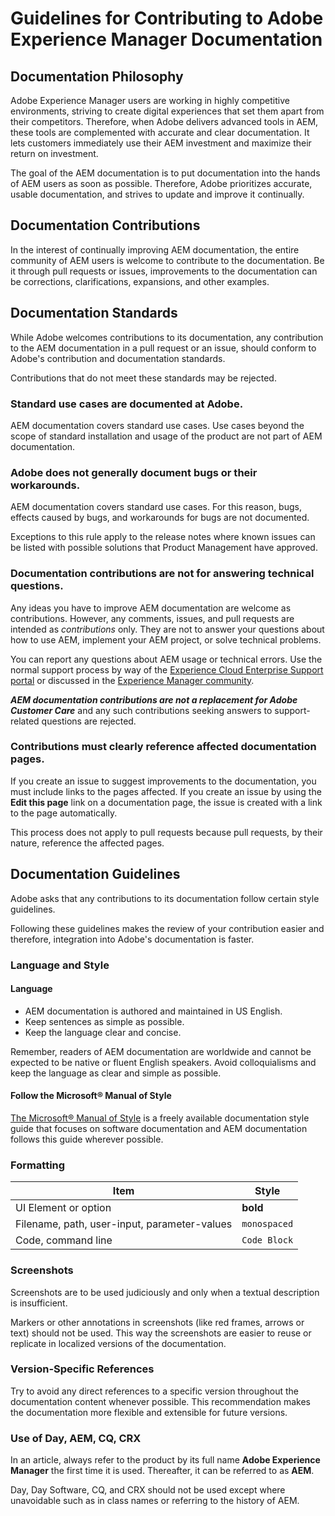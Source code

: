 # Guidelines for Contributing to Adobe Experience Manager Documentation

## Documentation Philosophy

Adobe Experience Manager users are working in highly competitive environments, striving to create digital experiences that set them apart from their competitors. Therefore, when Adobe delivers advanced tools in AEM, these tools are complemented with accurate and clear documentation. It lets customers immediately use their AEM investment and maximize their return on investment.

The goal of the AEM documentation is to put documentation into the hands of AEM users as soon as possible. Therefore, Adobe prioritizes accurate, usable documentation, and strives to update and improve it continually.

## Documentation Contributions

In the interest of continually improving AEM documentation, the entire community of AEM users is welcome to contribute to the documentation. Be it through pull requests or issues, improvements to the documentation can be corrections, clarifications, expansions, and other examples.

## Documentation Standards

While Adobe welcomes contributions to its documentation, any contribution to the AEM documentation in a pull request or an issue, should conform to Adobe's contribution and documentation standards.

Contributions that do not meet these standards may be rejected.

### Standard use cases are documented at Adobe.

AEM documentation covers standard use cases. Use cases beyond the scope of standard installation and usage of the product are not part of AEM documentation.

### Adobe does not generally document bugs or their workarounds.

AEM documentation covers standard use cases. For this reason, bugs, effects caused by bugs, and workarounds for bugs are not documented.

Exceptions to this rule apply to the release notes where known issues can be listed with possible solutions that Product Management have approved.

### Documentation contributions are not for answering technical questions.

Any ideas you have to improve AEM documentation are welcome as contributions. However, any comments, issues, and pull requests are intended as *contributions* only. They are not to answer your questions about how to use AEM, implement your AEM project, or solve technical problems.

You can report any questions about AEM usage or technical errors. Use the normal support process by way of the [Experience Cloud Enterprise Support portal](https://experienceleague.adobe.com/?support-solution=General#support) or discussed in the [Experience Manager community](https://experienceleaguecommunities.adobe.com/t5/adobe-experience-manager/ct-p/adobe-experience-manager-community).

***AEM documentation contributions are not a replacement for Adobe Customer Care*** and any such contributions seeking answers to support-related questions are rejected.

### Contributions must clearly reference affected documentation pages.

If you create an issue to suggest improvements to the documentation, you must include links to the pages affected. If you create an issue by using the **Edit this page** link on a documentation page, the issue is created with a link to the page automatically.

This process does not apply to pull requests because pull requests, by their nature, reference the affected pages.

## Documentation Guidelines

Adobe asks that any contributions to its documentation follow certain style guidelines.

Following these guidelines makes the review of your contribution easier and therefore, integration into Adobe's documentation is faster.

### Language and Style

#### Language

* AEM documentation is authored and maintained in US English.
* Keep sentences as simple as possible.
* Keep the language clear and concise.

Remember, readers of AEM documentation are worldwide and cannot be expected to be native or fluent English speakers. Avoid colloquialisms and keep the language as clear and simple as possible.

#### Follow the Microsoft&reg; Manual of Style

[The Microsoft&reg; Manual of Style](https://learn.microsoft.com/en-us/style-guide/welcome/) is a freely available documentation style guide that focuses on software documentation and AEM documentation follows this guide wherever possible.

### Formatting

|Item|Style|
|---|---|
|UI Element or option|**bold**|
|Filename, path, user-input, parameter-values|`monospaced`|
|Code, command line|```Code Block```|

### Screenshots

Screenshots are to be used judiciously and only when a textual description is insufficient.

Markers or other annotations in screenshots (like red frames, arrows or text) should not be used. This way the screenshots are easier to reuse or replicate in localized versions of the documentation.

### Version-Specific References

Try to avoid any direct references to a specific version throughout the documentation content whenever possible. This recommendation makes the documentation more flexible and extensible for future versions.

### Use of Day, AEM, CQ, CRX

In an article, always refer to the product by its full name **Adobe Experience Manager** the first time it is used. Thereafter, it can be referred to as **AEM**.

Day, Day Software, CQ, and CRX should not be used except where unavoidable such as in class names or referring to the history of AEM. 
